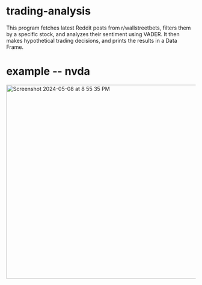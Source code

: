 # trading-analysis
This program fetches latest Reddit posts from r/wallstreetbets, filters them by a specific stock, and analyzes their sentiment using VADER. It then makes hypothetical trading decisions, and prints the results in a Data Frame.

# example -- nvda
<img width="515" alt="Screenshot 2024-05-08 at 8 55 35 PM" src="https://github.com/purvajpatel/trading-analysis/assets/62811831/96b78eaa-b03a-4c60-8e3c-1dcfa6277212">
